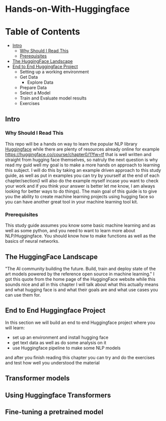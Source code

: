 # Hands-on-With-Huggingface


# Table of Contents
- [Intro](#intro)
  - [Why Should I Read This](#Why-Should-I-Read-This)
  - [Prerequisites](#Prerequisites)
- [The HuggingFace Landscape](#The-HuggingFace-Landscape)
- [End to End Huggingface Project](#End-to-End-Huggingface-Project)
  - Setting up a working environment
  - Get Data
    - Explore Data 
  - Prepare Data
  - Select a Model
  - Train and Evaluate model results 
  - Exercises



## Intro
### Why Should I Read This <a name="Why-Should-I-Read-This"></a>
This repo will be a hands on way to learn the popular NLP library [Huggingface](https://huggingface.co/) while there are plenty of resources already online for example https://huggingface.co/course/chapter0/1?fw=tf that is well written and straight from hugging face themselves, so natruly the next question is why read my guid well my goal is to make a more hands on approach to learning this subject. I will do this by taking an example driven approach to this study guide, as well as put in examples you can try by yourself at the end of each chapter/section(I will also do the example myself incase you want to check your work and if you think your answer is better let me know, I am always looking for better ways to do things). The main goal of this guide is to give you the ability to create machine learning projects using hugging face so you can have another great tool in your machine learning tool kit.

### Prerequisites <a name="Prerequisites"></a>
This study guide assumes you know some basic machine learning and as well as some python, and you need to want to learn more about NLP/Huggingface. You should know how to make functions as well as the basics of neural networks.

## The HuggingFace Landscape  <a name="The-HuggingFace-Landscape"></a>
"The AI community building the future. Build, train and deploy state of the art models powered by the reference open source in machine learning." I got this quote from the home page of the HuggingFace website while this sounds nice and all in this chapter I will talk about what this actually means and what hugging face is and what their goals are and what use cases you can use them for.




## End to End Huggingface Project <a name="End-to-End-Huggingface-Project"></a>
In this section we will build an end to end Huggingface project where you will learn:
- set up an environment and install hugging face
- get text data as well as do some analysis on it
- use Huggingface pipeline to make some NLP models

and after you finish reading this chapter you can try and do the exercises and test how well you understood the material 


## Transformer models

## Using Huggingface Transformers

## Fine-tuning a pretrained model
